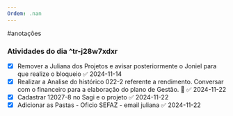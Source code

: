 ```yaml
---
Ordem: .nan
---
```


#anotações 
### Atividades do dia ^tr-j28w7xdxr


- [x] Remover a Juliana dos Projetos e avisar posteriormente o Joniel para que realize o bloqueio ✅ 2024-11-14
- [x] Realizar a Analise do histórico 022-2 referente a rendimento. Conversar com o financeiro para a elaboração do plano de Gestão. 🔼 ✅ 2024-11-22
- [x] Cadastrar 12027-8 no Sagi e o projeto ✅ 2024-11-22
- [x] Adicionar as Pastas -  Oficio SEFAZ - email juliana ✅ 2024-11-22